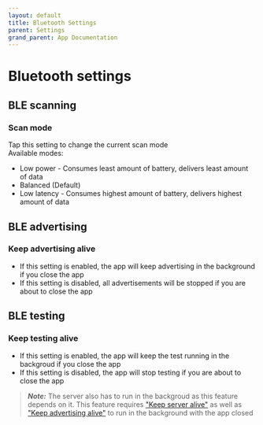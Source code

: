 ```yaml
---
layout: default
title: Bluetooth Settings
parent: Settings
grand_parent: App Documentation
---
```


# Bluetooth settings

## BLE scanning

### Scan mode

Tap this setting to change the current scan mode  
Available modes:
- Low power - Consumes least amount of battery, delivers least amount of data
- Balanced (Default)
- Low latency - Consumes highest amount of battery, delivers highest amount of data

## BLE advertising

### Keep advertising alive

- If this setting is enabled, the app will keep advertising in the background if you close the app
- If this setting is disabled, all advertisements will be stopped if you are about to close the app

## BLE testing

### Keep testing alive

- If this setting is enabled, the app will keep the test running in the backgroud if you close the app
- If this setting is disabled, the app will stop testing if you are about to close the app  

> **_Note:_** The server also has to run in the backgroud as this feature depends on it.
> This feature requires ["Keep server alive"](./settings_iotserver.md) as well as ["Keep advertising alive"](#keep-advertising-alive) to run in the background with the app closed
